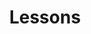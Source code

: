 ---
layout: page
title: Lessons
page_order: 0
has_children: true
description: Lessons
parent: Overview
---
